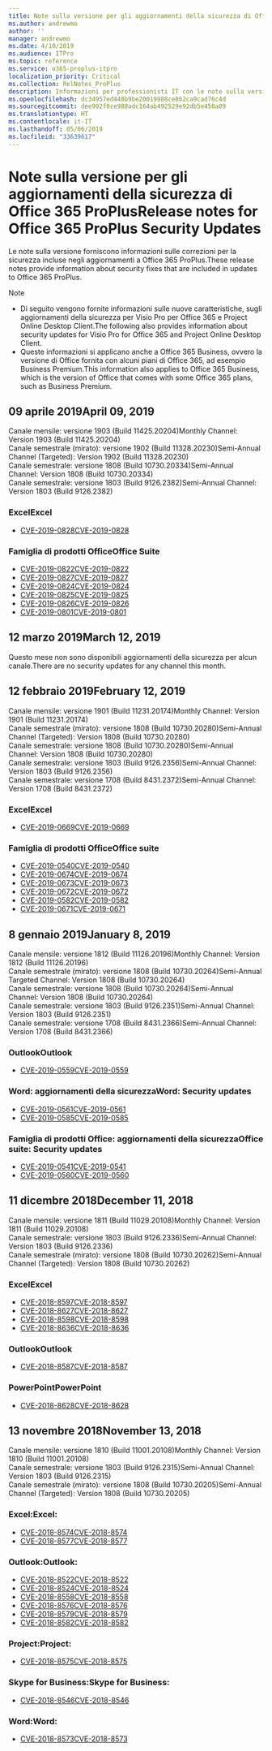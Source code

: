 ```yaml
---
title: Note sulla versione per gli aggiornamenti della sicurezza di Office 365 ProPlus
ms.author: andrewmo
author: ''
manager: andrewmo
ms.date: 4/10/2019
ms.audience: ITPro
ms.topic: reference
ms.service: o365-proplus-itpro
localization_priority: Critical
ms.collection: RelNotes_ProPlus
description: Informazioni per professionisti IT con le note sulla versione gli aggiornamenti della sicurezza di Office 365 ProPlus
ms.openlocfilehash: dc34957ed448b9be20019988ce862ca9cad76c4d
ms.sourcegitcommit: dee992f8ce988adc164ab492529e92db5e450a09
ms.translationtype: HT
ms.contentlocale: it-IT
ms.lasthandoff: 05/06/2019
ms.locfileid: "33639617"
---
```

# <a name="release-notes-for-office-365-proplus-security-updates"></a><span data-ttu-id="23a1d-103">Note sulla versione per gli aggiornamenti della sicurezza di Office 365 ProPlus</span><span class="sxs-lookup"><span data-stu-id="23a1d-103">Release notes for Office 365 ProPlus Security Updates</span></span>

<span data-ttu-id="23a1d-104">Le note sulla versione forniscono informazioni sulle correzioni per la sicurezza incluse negli aggiornamenti a Office 365 ProPlus.</span><span class="sxs-lookup"><span data-stu-id="23a1d-104">These release notes provide information about security fixes that are included in updates to Office 365 ProPlus.</span></span>
 
> [!NOTE]
> - <span data-ttu-id="23a1d-105">Di seguito vengono fornite informazioni sulle nuove caratteristiche, sugli aggiornamenti della sicurezza per Visio Pro per Office 365 e Project Online Desktop Client.</span><span class="sxs-lookup"><span data-stu-id="23a1d-105">The following also provides information about security updates for Visio Pro for Office 365 and Project Online Desktop Client.</span></span>
> - <span data-ttu-id="23a1d-106">Queste informazioni si applicano anche a Office 365 Business, ovvero la versione di Office fornita con alcuni piani di Office 365, ad esempio Business Premium.</span><span class="sxs-lookup"><span data-stu-id="23a1d-106">This information also applies to Office 365 Business, which is the version of Office that comes with some Office 365 plans, such as Business Premium.</span></span>

[//]: # (NON ELIMINARE LA RIGA SOPRA, viene usata per la spaziatura)
## <a name="april-09-2019"></a><span data-ttu-id="23a1d-108">09 aprile 2019</span><span class="sxs-lookup"><span data-stu-id="23a1d-108">April 09, 2019</span></span>
<span data-ttu-id="23a1d-109">Canale mensile: versione 1903 (Build 11425.20204)</span><span class="sxs-lookup"><span data-stu-id="23a1d-109">Monthly Channel: Version 1903 (Build 11425.20204)</span></span>  
<span data-ttu-id="23a1d-110">Canale semestrale (mirato): versione 1902 (Build 11328.20230)</span><span class="sxs-lookup"><span data-stu-id="23a1d-110">Semi-Annual Channel (Targeted): Version 1902 (Build 11328.20230)</span></span>  
<span data-ttu-id="23a1d-111">Canale semestrale: versione 1808 (Build 10730.20334)</span><span class="sxs-lookup"><span data-stu-id="23a1d-111">Semi-Annual Channel: Version 1808 (Build 10730.20334)</span></span>  
<span data-ttu-id="23a1d-112">Canale semestrale: versione 1803 (Build 9126.2382)</span><span class="sxs-lookup"><span data-stu-id="23a1d-112">Semi-Annual Channel: Version 1803 (Build 9126.2382)</span></span>  

### <a name="excel"></a><span data-ttu-id="23a1d-113">Excel</span><span class="sxs-lookup"><span data-stu-id="23a1d-113">Excel</span></span>

-   [<span data-ttu-id="23a1d-114">CVE-2019-0828</span><span class="sxs-lookup"><span data-stu-id="23a1d-114">CVE-2019-0828</span></span>](https://portal.msrc.microsoft.com/it-IT/security-guidance/advisory/CVE-2019-0828)

### <a name="office-suite"></a><span data-ttu-id="23a1d-115">Famiglia di prodotti Office</span><span class="sxs-lookup"><span data-stu-id="23a1d-115">Office Suite</span></span>

-   [<span data-ttu-id="23a1d-116">CVE-2019-0822</span><span class="sxs-lookup"><span data-stu-id="23a1d-116">CVE-2019-0822</span></span>](https://portal.msrc.microsoft.com/it-IT/security-guidance/advisory/CVE-2019-0822)
-   [<span data-ttu-id="23a1d-117">CVE-2019-0827</span><span class="sxs-lookup"><span data-stu-id="23a1d-117">CVE-2019-0827</span></span>](https://portal.msrc.microsoft.com/it-IT/security-guidance/advisory/CVE-2019-0827)
-   [<span data-ttu-id="23a1d-118">CVE-2019-0824</span><span class="sxs-lookup"><span data-stu-id="23a1d-118">CVE-2019-0824</span></span>](https://portal.msrc.microsoft.com/it-IT/security-guidance/advisory/CVE-2019-0824)
-   [<span data-ttu-id="23a1d-119">CVE-2019-0825</span><span class="sxs-lookup"><span data-stu-id="23a1d-119">CVE-2019-0825</span></span>](https://portal.msrc.microsoft.com/it-IT/security-guidance/advisory/CVE-2019-0825)
-   [<span data-ttu-id="23a1d-120">CVE-2019-0826</span><span class="sxs-lookup"><span data-stu-id="23a1d-120">CVE-2019-0826</span></span>](https://portal.msrc.microsoft.com/it-IT/security-guidance/advisory/CVE-2019-0826)
-   [<span data-ttu-id="23a1d-121">CVE-2019-0801</span><span class="sxs-lookup"><span data-stu-id="23a1d-121">CVE-2019-0801</span></span>](https://portal.msrc.microsoft.com/it-IT/security-guidance/advisory/CVE-2019-0801)

## <a name="march-12-2019"></a><span data-ttu-id="23a1d-122">12 marzo 2019</span><span class="sxs-lookup"><span data-stu-id="23a1d-122">March 12, 2019</span></span>
<span data-ttu-id="23a1d-123">Questo mese non sono disponibili aggiornamenti della sicurezza per alcun canale.</span><span class="sxs-lookup"><span data-stu-id="23a1d-123">There are no security updates for any channel this month.</span></span>

## <a name="february-12-2019"></a><span data-ttu-id="23a1d-124">12 febbraio 2019</span><span class="sxs-lookup"><span data-stu-id="23a1d-124">February 12, 2019</span></span>
<span data-ttu-id="23a1d-125">Canale mensile: versione 1901 (Build 11231.20174)</span><span class="sxs-lookup"><span data-stu-id="23a1d-125">Monthly Channel: Version 1901 (Build 11231.20174)</span></span>  
<span data-ttu-id="23a1d-126">Canale semestrale (mirato): versione 1808 (Build 10730.20280)</span><span class="sxs-lookup"><span data-stu-id="23a1d-126">Semi-Annual Channel (Targeted): Version 1808 (Build 10730.20280)</span></span>   
<span data-ttu-id="23a1d-127">Canale semestrale: versione 1808 (Build 10730.20280)</span><span class="sxs-lookup"><span data-stu-id="23a1d-127">Semi-Annual Channel: Version 1808 (Build 10730.20280)</span></span>  
<span data-ttu-id="23a1d-128">Canale semestrale: versione 1803 (Build 9126.2356)</span><span class="sxs-lookup"><span data-stu-id="23a1d-128">Semi-Annual Channel: Version 1803 (Build 9126.2356)</span></span>  
<span data-ttu-id="23a1d-129">Canale semestrale: versione 1708 (Build 8431.2372)</span><span class="sxs-lookup"><span data-stu-id="23a1d-129">Semi-Annual Channel: Version 1708 (Build 8431.2372)</span></span>  


### <a name="excel"></a><span data-ttu-id="23a1d-130">Excel</span><span class="sxs-lookup"><span data-stu-id="23a1d-130">Excel</span></span>

-   [<span data-ttu-id="23a1d-131">CVE-2019-0669</span><span class="sxs-lookup"><span data-stu-id="23a1d-131">CVE-2019-0669</span></span>](https://portal.msrc.microsoft.com/it-IT/security-guidance/advisory/CVE-2019-0669)

### <a name="office-suite"></a><span data-ttu-id="23a1d-132">Famiglia di prodotti Office</span><span class="sxs-lookup"><span data-stu-id="23a1d-132">Office suite</span></span>

-   [<span data-ttu-id="23a1d-133">CVE-2019-0540</span><span class="sxs-lookup"><span data-stu-id="23a1d-133">CVE-2019-0540</span></span>](https://portal.msrc.microsoft.com/it-IT/security-guidance/advisory/CVE-2019-0540)
-   [<span data-ttu-id="23a1d-134">CVE-2019-0674</span><span class="sxs-lookup"><span data-stu-id="23a1d-134">CVE-2019-0674</span></span>](https://portal.msrc.microsoft.com/it-IT/security-guidance/advisory/CVE-2019-0674)
-   [<span data-ttu-id="23a1d-135">CVE-2019-0673</span><span class="sxs-lookup"><span data-stu-id="23a1d-135">CVE-2019-0673</span></span>](https://portal.msrc.microsoft.com/it-IT/security-guidance/advisory/CVE-2019-0673)
-   [<span data-ttu-id="23a1d-136">CVE-2019-0672</span><span class="sxs-lookup"><span data-stu-id="23a1d-136">CVE-2019-0672</span></span>](https://portal.msrc.microsoft.com/it-IT/security-guidance/advisory/CVE-2019-0672)
-   [<span data-ttu-id="23a1d-137">CVE-2019-0582</span><span class="sxs-lookup"><span data-stu-id="23a1d-137">CVE-2019-0582</span></span>](https://portal.msrc.microsoft.com/it-IT/security-guidance/advisory/CVE-2019-0582)
-   [<span data-ttu-id="23a1d-138">CVE-2019-0671</span><span class="sxs-lookup"><span data-stu-id="23a1d-138">CVE-2019-0671</span></span>](https://portal.msrc.microsoft.com/it-IT/security-guidance/advisory/CVE-2019-0671)

## <a name="january-8-2019"></a><span data-ttu-id="23a1d-139">8 gennaio 2019</span><span class="sxs-lookup"><span data-stu-id="23a1d-139">January 8, 2019</span></span>

<span data-ttu-id="23a1d-140">Canale mensile: versione 1812 (Build 11126.20196)</span><span class="sxs-lookup"><span data-stu-id="23a1d-140">Monthly Channel: Version 1812 (Build 11126.20196)</span></span>  
<span data-ttu-id="23a1d-141">Canale semestrale (mirato): versione 1808 (Build 10730.20264)</span><span class="sxs-lookup"><span data-stu-id="23a1d-141">Semi-Annual Targeted Channel: Version 1808 (Build 10730.20264)</span></span>  
<span data-ttu-id="23a1d-142">Canale semestrale: versione 1808 (Build 10730.20264)</span><span class="sxs-lookup"><span data-stu-id="23a1d-142">Semi-Annual Channel: Version 1808 (Build 10730.20264)</span></span>  
<span data-ttu-id="23a1d-143">Canale semestrale: versione 1803 (Build 9126.2351)</span><span class="sxs-lookup"><span data-stu-id="23a1d-143">Semi-Annual Channel: Version 1803 (Build 9126.2351)</span></span>  
<span data-ttu-id="23a1d-144">Canale semestrale: versione 1708 (Build 8431.2366)</span><span class="sxs-lookup"><span data-stu-id="23a1d-144">Semi-Annual Channel: Version 1708 (Build 8431.2366)</span></span>  


### <a name="outlook"></a><span data-ttu-id="23a1d-145">Outlook</span><span class="sxs-lookup"><span data-stu-id="23a1d-145">Outlook</span></span>
-   [<span data-ttu-id="23a1d-146">CVE-2019-0559</span><span class="sxs-lookup"><span data-stu-id="23a1d-146">CVE-2019-0559</span></span>](https://portal.msrc.microsoft.com/it-IT/security-guidance/advisory/CVE-2019-0559)

### <a name="word-security-updates"></a><span data-ttu-id="23a1d-147">Word: aggiornamenti della sicurezza</span><span class="sxs-lookup"><span data-stu-id="23a1d-147">Word: Security updates</span></span> 
-   [<span data-ttu-id="23a1d-148">CVE-2019-0561</span><span class="sxs-lookup"><span data-stu-id="23a1d-148">CVE-2019-0561</span></span>](https://portal.msrc.microsoft.com/it-IT/security-guidance/advisory/CVE-2019-0561)
-   [<span data-ttu-id="23a1d-149">CVE-2019-0585</span><span class="sxs-lookup"><span data-stu-id="23a1d-149">CVE-2019-0585</span></span>](https://portal.msrc.microsoft.com/it-IT/security-guidance/advisory/CVE-2019-0585) 
 
### <a name="office-suite-security-updates"></a><span data-ttu-id="23a1d-150">Famiglia di prodotti Office: aggiornamenti della sicurezza</span><span class="sxs-lookup"><span data-stu-id="23a1d-150">Office suite: Security updates</span></span> 
-   [<span data-ttu-id="23a1d-151">CVE-2019-0541</span><span class="sxs-lookup"><span data-stu-id="23a1d-151">CVE-2019-0541</span></span>](https://portal.msrc.microsoft.com/it-IT/security-guidance/advisory/CVE-2019-0541)
-   [<span data-ttu-id="23a1d-152">CVE-2019-0560</span><span class="sxs-lookup"><span data-stu-id="23a1d-152">CVE-2019-0560</span></span>](https://portal.msrc.microsoft.com/it-IT/security-guidance/advisory/CVE-2019-0560)

## <a name="december-11-2018"></a><span data-ttu-id="23a1d-153">11 dicembre 2018</span><span class="sxs-lookup"><span data-stu-id="23a1d-153">December 11, 2018</span></span>
<span data-ttu-id="23a1d-154">Canale mensile: versione 1811 (Build 11029.20108)</span><span class="sxs-lookup"><span data-stu-id="23a1d-154">Monthly Channel: Version 1811 (Build 11029.20108)</span></span>  
<span data-ttu-id="23a1d-155">Canale semestrale: versione 1803 (Build 9126.2336)</span><span class="sxs-lookup"><span data-stu-id="23a1d-155">Semi-Annual Channel: Version 1803 (Build 9126.2336)</span></span>  
<span data-ttu-id="23a1d-156">Canale semestrale (mirato): versione 1808 (Build 10730.20262)</span><span class="sxs-lookup"><span data-stu-id="23a1d-156">Semi-Annual Channel (Targeted): Version 1808 (Build 10730.20262)</span></span>  

### <a name="excel"></a><span data-ttu-id="23a1d-157">Excel</span><span class="sxs-lookup"><span data-stu-id="23a1d-157">Excel</span></span>

-   [<span data-ttu-id="23a1d-158">CVE-2018-8597</span><span class="sxs-lookup"><span data-stu-id="23a1d-158">CVE-2018-8597</span></span>](https://portal.msrc.microsoft.com/it-IT/security-guidance/advisory/CVE-2018-8597)
-   [<span data-ttu-id="23a1d-159">CVE-2018-8627</span><span class="sxs-lookup"><span data-stu-id="23a1d-159">CVE-2018-8627</span></span>](https://portal.msrc.microsoft.com/it-IT/security-guidance/advisory/CVE-2018-8627)
-   [<span data-ttu-id="23a1d-160">CVE-2018-8598</span><span class="sxs-lookup"><span data-stu-id="23a1d-160">CVE-2018-8598</span></span>](https://portal.msrc.microsoft.com/it-IT/security-guidance/advisory/CVE-2018-8598)
-   [<span data-ttu-id="23a1d-161">CVE-2018-8636</span><span class="sxs-lookup"><span data-stu-id="23a1d-161">CVE-2018-8636</span></span>](https://portal.msrc.microsoft.com/it-IT/security-guidance/advisory/CVE-2018-8636)

### <a name="outlook"></a><span data-ttu-id="23a1d-162">Outlook</span><span class="sxs-lookup"><span data-stu-id="23a1d-162">Outlook</span></span>

-   [<span data-ttu-id="23a1d-163">CVE-2018-8587</span><span class="sxs-lookup"><span data-stu-id="23a1d-163">CVE-2018-8587</span></span>](https://portal.msrc.microsoft.com/it-IT/security-guidance/advisory/CVE-2018-8587)

### <a name="powerpoint"></a><span data-ttu-id="23a1d-164">PowerPoint</span><span class="sxs-lookup"><span data-stu-id="23a1d-164">PowerPoint</span></span>

-   [<span data-ttu-id="23a1d-165">CVE-2018-8628</span><span class="sxs-lookup"><span data-stu-id="23a1d-165">CVE-2018-8628</span></span>](https://portal.msrc.microsoft.com/it-IT/security-guidance/advisory/CVE-2018-8628)

## <a name="november-13-2018"></a><span data-ttu-id="23a1d-166">13 novembre 2018</span><span class="sxs-lookup"><span data-stu-id="23a1d-166">November 13, 2018</span></span>
<span data-ttu-id="23a1d-167">Canale mensile: versione 1810 (Build 11001.20108)</span><span class="sxs-lookup"><span data-stu-id="23a1d-167">Monthly Channel: Version 1810 (Build 11001.20108)</span></span>  
<span data-ttu-id="23a1d-168">Canale semestrale: versione 1803 (Build 9126.2315)</span><span class="sxs-lookup"><span data-stu-id="23a1d-168">Semi-Annual Channel: Version 1803 (Build 9126.2315)</span></span>  
<span data-ttu-id="23a1d-169">Canale semestrale (mirato): versione 1808 (Build 10730.20205)</span><span class="sxs-lookup"><span data-stu-id="23a1d-169">Semi-Annual Channel (Targeted): Version 1808 (Build 10730.20205)</span></span>  

### <a name="excel"></a><span data-ttu-id="23a1d-170">Excel:</span><span class="sxs-lookup"><span data-stu-id="23a1d-170">Excel:</span></span>

-   [<span data-ttu-id="23a1d-171">CVE-2018-8574</span><span class="sxs-lookup"><span data-stu-id="23a1d-171">CVE-2018-8574</span></span>](https://portal.msrc.microsoft.com/it-IT/security-guidance/advisory/CVE-2018-8574)
-   [<span data-ttu-id="23a1d-172">CVE-2018-8577</span><span class="sxs-lookup"><span data-stu-id="23a1d-172">CVE-2018-8577</span></span>](https://portal.msrc.microsoft.com/it-IT/security-guidance/advisory/CVE-2018-8577)

### <a name="outlook"></a><span data-ttu-id="23a1d-173">Outlook:</span><span class="sxs-lookup"><span data-stu-id="23a1d-173">Outlook:</span></span>

-   [<span data-ttu-id="23a1d-174">CVE-2018-8522</span><span class="sxs-lookup"><span data-stu-id="23a1d-174">CVE-2018-8522</span></span>](https://portal.msrc.microsoft.com/it-IT/security-guidance/advisory/CVE-2018-8522)
-   [<span data-ttu-id="23a1d-175">CVE-2018-8524</span><span class="sxs-lookup"><span data-stu-id="23a1d-175">CVE-2018-8524</span></span>](https://portal.msrc.microsoft.com/it-IT/security-guidance/advisory/CVE-2018-8524)
-   [<span data-ttu-id="23a1d-176">CVE-2018-8558</span><span class="sxs-lookup"><span data-stu-id="23a1d-176">CVE-2018-8558</span></span>](https://portal.msrc.microsoft.com/it-IT/security-guidance/advisory/CVE-2018-8558)
-   [<span data-ttu-id="23a1d-177">CVE-2018-8576</span><span class="sxs-lookup"><span data-stu-id="23a1d-177">CVE-2018-8576</span></span>](https://portal.msrc.microsoft.com/it-IT/security-guidance/advisory/CVE-2018-8576)
-   [<span data-ttu-id="23a1d-178">CVE-2018-8579</span><span class="sxs-lookup"><span data-stu-id="23a1d-178">CVE-2018-8579</span></span>](https://portal.msrc.microsoft.com/it-IT/security-guidance/advisory/CVE-2018-8579)
-   [<span data-ttu-id="23a1d-179">CVE-2018-8582</span><span class="sxs-lookup"><span data-stu-id="23a1d-179">CVE-2018-8582</span></span>](https://portal.msrc.microsoft.com/it-IT/security-guidance/advisory/CVE-2018-8582)

### <a name="project"></a><span data-ttu-id="23a1d-180">Project:</span><span class="sxs-lookup"><span data-stu-id="23a1d-180">Project:</span></span>

-   [<span data-ttu-id="23a1d-181">CVE-2018-8575</span><span class="sxs-lookup"><span data-stu-id="23a1d-181">CVE-2018-8575</span></span>](https://portal.msrc.microsoft.com/it-IT/security-guidance/advisory/CVE-2018-8575)

### <a name="skype-for-business"></a><span data-ttu-id="23a1d-182">Skype for Business:</span><span class="sxs-lookup"><span data-stu-id="23a1d-182">Skype for Business:</span></span>

-   [<span data-ttu-id="23a1d-183">CVE-2018-8546</span><span class="sxs-lookup"><span data-stu-id="23a1d-183">CVE-2018-8546</span></span>](https://portal.msrc.microsoft.com/it-IT/security-guidance/advisory/CVE-2018-8546)

### <a name="word"></a><span data-ttu-id="23a1d-184">Word:</span><span class="sxs-lookup"><span data-stu-id="23a1d-184">Word:</span></span>

-   [<span data-ttu-id="23a1d-185">CVE-2018-8573</span><span class="sxs-lookup"><span data-stu-id="23a1d-185">CVE-2018-8573</span></span>](https://portal.msrc.microsoft.com/it-IT/security-guidance/advisory/CVE-2018-8573)
